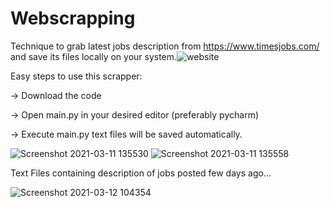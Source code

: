 # Webscrapping 
   Technique to grab latest jobs description from https://www.timesjobs.com/ and save its files locally on your system.![website](https://user-images.githubusercontent.com/74757115/110756996-e2ec0a00-8270-11eb-9c0b-ba1ff0162f85.png)
   
   
   
 Easy steps to use this scrapper:
 
  -> Download the code 
 
  -> Open main.py in your desired editor (preferably pycharm)
  
  -> Execute main.py text files will be saved automatically.
  
  ![Screenshot 2021-03-11 135530](https://user-images.githubusercontent.com/74757115/110757603-9a811c00-8271-11eb-9257-a44bf5d84296.png)
![Screenshot 2021-03-11 135558](https://user-images.githubusercontent.com/74757115/110757625-9ead3980-8271-11eb-8feb-3299007f81e5.png)

Text Files containing description of jobs posted few days ago...

![Screenshot 2021-03-12 104354](https://user-images.githubusercontent.com/74757115/110895576-0b7f0d00-8320-11eb-979f-992849157cfc.png)


  
  
  

  
